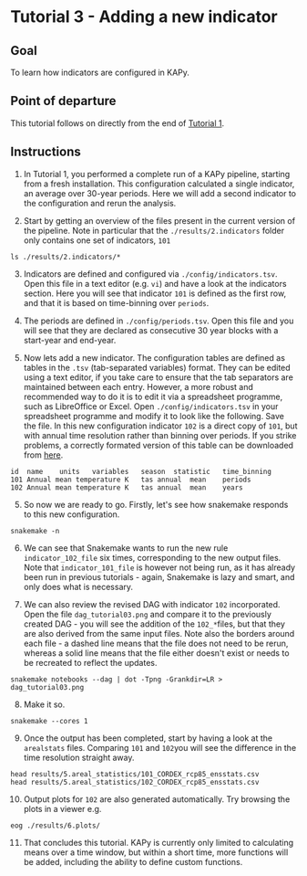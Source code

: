 # Tutorial 3 - Adding a new indicator

## Goal

To learn how indicators are configured in KAPy.

## Point of departure

This tutorial follows on directly from the end of [Tutorial 1](Tutorial01.md).

## Instructions

1. In Tutorial 1, you performed a complete run of a KAPy pipeline, starting from a fresh installation. This configuration calculated a single indicator, an average over 30-year periods. Here we will add a second indicator to the configuration and rerun the analysis.

2. Start by getting an overview of the files present in the current version of the pipeline. Note in particular that the `./results/2.indicators` folder only contains one set of indicators, `101`
```
ls ./results/2.indicators/*
```

3. Indicators are defined and configured via `./config/indicators.tsv`. Open this file in a text editor (e.g. `vi`) and have a look at the indicators section. Here you will see that indicator `101` is defined as the first row, and that it is based on time-binning over `periods`. 

4. The periods are defined in `./config/periods.tsv`. Open this file and you will see that they are declared as consecutive 30 year blocks with a start-year and end-year.

4. Now lets add a new indicator. The configuration tables are defined as tables in the `.tsv` (tab-separated variables) format. They can be edited using a text editor, if you take care to ensure that the tab separators are maintained between each entry. However, a more robust and recommended way to do it is to edit it via a spreadsheet programme, such as LibreOffice or Excel. Open `./config/indicators.tsv` in your spreadsheet programme and modify it to look like the following. Save the file. In this new configuration indicator `102` is a direct copy of `101`, but with annual time resolution rather than binning over periods. If you strike problems, a correctly formated version of this table can be downloaded from [here](Tutorial03_files).

```
id	name	units	variables	season	statistic	time_binning
101	Annual mean temperature	K	tas	annual	mean	periods
102	Annual mean temperature	K	tas	annual	mean	years
```

5. So now we are ready to go. Firstly, let's see how snakemake responds to this new configuration.
```
snakemake -n
```

6. We can see that Snakemake wants to run the new rule `indicator_102_file` six times, corresponding to the new output files. Note that `indicator_101_file` is however not being run, as it has already been run in previous tutorials - again, Snakemake is lazy and smart, and only does what is necessary.

7. We can also review the revised DAG with indicator `102` incorporated. Open the file `dag_tutorial03.png` and compare it to the previously created DAG - you will see the addition of the `102_*`files, but that they are also derived from the same input files. Note also the borders around each file - a dashed line means that the file does not need to be rerun, whereas a solid line means that the file either doesn't exist or needs to be recreated to reflect the updates.

```
snakemake notebooks --dag | dot -Tpng -Grankdir=LR > dag_tutorial03.png
```

8. Make it so.

```
snakemake --cores 1

```

9. Once the output has been completed, start by having a look at the `arealstats` files. Comparing `101` and `102`you will see the difference in the time resolution straight away.
```
head results/5.areal_statistics/101_CORDEX_rcp85_ensstats.csv 
head results/5.areal_statistics/102_CORDEX_rcp85_ensstats.csv 
```

10. Output plots for `102` are also generated automatically. Try browsing the plots in a viewer e.g. 

```
eog ./results/6.plots/
```

11. That concludes this tutorial. KAPy is currently only limited to calculating means over a time window, but within a short time, more functions will be added, including the ability to define custom functions.

